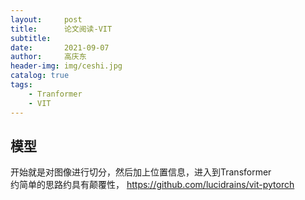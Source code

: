 ```yaml
---
layout:     post
title:      论文阅读-VIT
subtitle:   
date:       2021-09-07
author:     高庆东
header-img: img/ceshi.jpg
catalog: true
tags:
    - Tranformer
    - VIT
---
```


## 模型
开始就是对图像进行切分，然后加上位置信息，进入到Transformer  
约简单的思路约具有颠覆性，
https://github.com/lucidrains/vit-pytorch